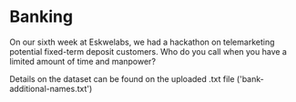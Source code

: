 # Banking
On our sixth week at Eskwelabs, we had a hackathon on telemarketing potential fixed-term deposit customers. Who do you call when you have a limited amount of time and manpower?

Details on the dataset can be found on the uploaded .txt file ('bank-additional-names.txt')
